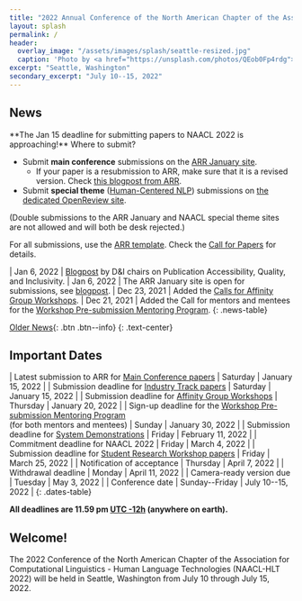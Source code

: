 ```yaml
---
title: "2022 Annual Conference of the North American Chapter of the Association for Computational Linguistics"
layout: splash
permalink: /
header:
  overlay_image: "/assets/images/splash/seattle-resized.jpg"
  caption: 'Photo by <a href="https://unsplash.com/photos/QEob0Fp4rdg">Zhifei Zhou</a> on <a href="http://www.unsplash.com">Unsplash</a>'
excerpt: "Seattle, Washington"
secondary_excerpt: "July 10--15, 2022"
---
```


<style>
.news-table tr td:nth-child(1) { font-weight: bold; width: 10em; }
</style>

## News

<div markdown="1" class="notice--warning">
**The Jan 15 deadline for submitting papers to NAACL 2022 is approaching!** Where to submit?

* Submit **main conference** submissions on the [ARR January site](https://openreview.net/group?id=aclweb.org/ACL/ARR/2022/January).
  * If your paper is a resubmission to ARR, make sure that it is a revised version. Check [this blogpost from ARR](https://aclrollingreview.org/resubmissions/).
* Submit **special theme** ([Human-Centered NLP](https://2022.naacl.org/blog/special-theme/)) submissions on [the dedicated OpenReview site](https://openreview.net/group?id=aclweb.org/NAACL/2022/Conference).

(Double submissions to the ARR January and NAACL special theme sites are not allowed and will both be desk rejected.)

For all submissions, use the [ARR template](https://aclrollingreview.org/cfp#paper-submission-and-templates). Check the [Call for Papers](https://2022.naacl.org/calls/papers/) for details. 
</div>

| Jan 6, 2022 | [Blogpost](/blog/publication-accessibility-quality-inclusivity/) by D&I chairs on Publication Accessibility, Quality, and Inclusivity.
| Jan 6, 2022 | The ARR January site is open for submissions, see [blogpost](/blog/ARR-open-for-submissions/).
| Dec 23, 2021 | Added the [Calls for Affinity Group Workshops](/calls/affinity-workshops/).
| Dec 21, 2021 | Added the Call for mentors and mentees for the [Workshop Pre-submission Mentoring Program](/calls/workshop-mentoring/).
{: .news-table}

<!-- Note: When this table is too full, move some to the archive page. -->
[Older News](/archive/){: .btn .btn--info}
{: .text-center}

## Important Dates

<style>
.dates-table del { color: #888; }
</style>

| Latest submission to ARR for [Main Conference papers](/calls/papers/) | Saturday | January 15, 2022 |
| Submission deadline for [Industry Track papers](/calls/industry/) | Saturday | January 15, 2022 |
| Submission deadline for [Affinity Group Workshops](/calls/affinity-workshops/) | Thursday | January 20, 2022 |
| Sign-up deadline for the [Workshop Pre-submission Mentoring Program](/calls/workshop-mentoring/)<br>(for both mentors and mentees) | Sunday | January 30, 2022 |
| Submission deadline for [System Demonstrations](/calls/demos/) | Friday | February 11, 2022 |
| Commitment deadline for NAACL 2022 | Friday | March 4, 2022 |
| Submission deadline for [Student Research Workshop papers](/calls/srw/) | Friday | March 25, 2022 |
| Notification of acceptance | Thursday | April 7, 2022 |
| Withdrawal deadline | Monday | April 11, 2022 |
| Camera-ready version due | Tuesday | May 3, 2022 |
| Conference date | Sunday--Friday | July 10--15, 2022 |
{: .dates-table}

<b>All deadlines are 11.59 pm <a target="_blank" href="https://www.timeanddate.com/time/zone/timezone/utc-12">UTC -12h</a> (anywhere on earth).</b>

## Welcome!

The 2022 Conference of the North American Chapter of the Association for Computational Linguistics - Human Language Technologies (NAACL-HLT 2022) will be held in Seattle, Washington from July 10 through July 15, 2022.
